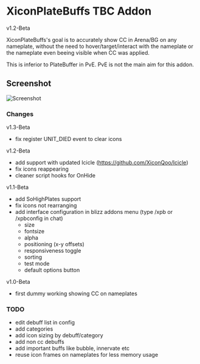 # XiconPlateBuffs TBC Addon

v1.2-Beta

XiconPlateBuffs's goal is to accurately show CC in Arena/BG on any nameplate, without the need to hover/target/interact with the nameplate or the nameplate even beeing visible when CC was applied.

This is inferior to PlateBuffer in PvE. PvE is not the main aim for this addon.

## Screenshot

![Screenshot](../readme-media/sample.png)

### Changes

v1.3-Beta
- fix register UNIT_DIED event to clear icons

v1.2-Beta
- add support with updated Icicle (https://github.com/XiconQoo/Icicle)
- fix icons reappearing
- cleaner script hooks for OnHide

v1.1-Beta
- add SoHighPlates support
- fix icons not rearranging
- add interface configuration in blizz addons menu (type /xpb or /xpbconfig in chat)
    - size
    - fontsize
    - alpha
    - positioning (x-y offsets)
    - responsiveness toggle
    - sorting
    - test mode
    - default options button


v1.0-Beta

- first dummy working showing CC on nameplates

### TODO

- edit debuff list in config
- add categories
- add icon sizing by debuff/category
- add non cc debuffs
- add important buffs like bubble, innervate etc
- reuse icon frames on nameplates for less memory usage